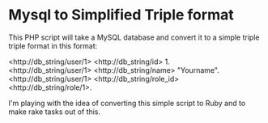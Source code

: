 # Mysql to Simplified Triple format

This PHP script will take a MySQL database and convert it to a simple triple triple format in this format:

&lt;http://db_string/user/1&gt; &lt;http://db_string/id&gt; 1.<br />
&lt;http://db_string/user/1&gt; &lt;http://db_string/name&gt; "Yourname".<br />
&lt;http://db_string/user/1&gt; &lt;http://db_string/role_id&gt; &lt;http://db_string/role/1&gt;.

I'm playing with the idea of converting this simple script to Ruby and to make rake tasks out of this.
